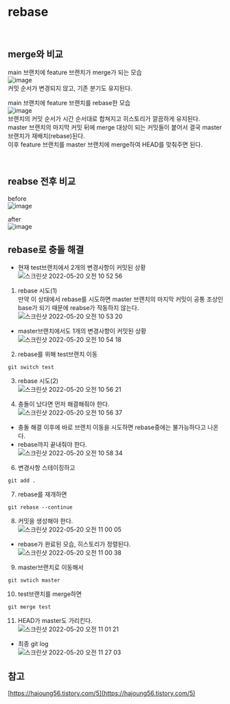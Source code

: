 # rebase

<br />

## merge와 비교

main 브랜치에 feature 브랜치가 merge가 되는 모습  
![image](https://user-images.githubusercontent.com/103919739/169433908-a2c58dda-c45a-42a1-b260-1fe036c18c50.png)  
커밋 순서가 변경되지 않고, 기존 분기도 유지된다.


main 브랜치에 feature 브랜치를 rebase한 모습  
![image](https://user-images.githubusercontent.com/103919739/169433977-7542d87f-413a-4da3-b799-ff8fdc0214b3.png)  
브랜치의 커밋 순서가 시간 순서대로 합쳐지고 히스토리가 깔끔하게 유지된다.  
master 브랜치의 마지막 커밋 뒤에 merge 대상이 되는 커밋들이 붙어서 결국 master 브랜치가 재배치(rebase)된다.  
이후 feature 브랜치를 master 브랜치에 merge하여 HEAD를 맞춰주면 된다.

<br />

## reabse 전후 비교
before   
![image](https://user-images.githubusercontent.com/103919739/169434024-5e5bfebb-4416-425b-afa1-166963511dbe.png)

after  
![image](https://user-images.githubusercontent.com/103919739/169434054-ecdec94a-7ef9-444a-8459-25f4034b736e.png)

## rebase로 충돌 해결

- 현재 test브랜치에서 2개의 변경사항이 커밋된 상황  
![스크린샷 2022-05-20 오전 10 52 56](https://user-images.githubusercontent.com/103919739/169434515-418f2a1b-30b4-49e1-bf48-47ffc0bf2d00.png)

1. rebase 시도(1)  
만약 이 상태에서 rebase를 시도하면 master 브랜치의 마지막 커밋이 공통 조상인 base가 되기 때문에 reabse가 작동하지 않는다.
![스크린샷 2022-05-20 오전 10 53 20](https://user-images.githubusercontent.com/103919739/169434683-8ac30f47-e5e4-4304-a174-65c864c95f1e.png)


- master브랜치에서도 1개의 변경사항이 커밋된 상황  
![스크린샷 2022-05-20 오전 10 54 18](https://user-images.githubusercontent.com/103919739/169434747-7a3c1e46-ed0d-4d54-adf1-6906b78d7cba.png)

2. rebase를 위해 test브랜치 이동
```
git switch test
```

3. rebase 시도(2)  
![스크린샷 2022-05-20 오전 10 56 21](https://user-images.githubusercontent.com/103919739/169434912-f7e67acf-b4dd-48c8-ae68-2aa932b19182.png)  

4. 충돌이 났다면 먼저 해결해줘야 한다.  
![스크린샷 2022-05-20 오전 10 56 37](https://user-images.githubusercontent.com/103919739/169435054-9068a178-479e-4749-af55-156c3fb5e4e3.png)

- 충돌 해결 이후에 바로 브랜치 이동을 시도하면 rebase중에는 불가능하다고 나온다.  
- rebase까지 끝내줘야 한다.  
![스크린샷 2022-05-20 오전 10 58 34](https://user-images.githubusercontent.com/103919739/169435224-1b6a7581-80f7-4565-867b-5c35c2ab8fb3.png)

6. 변경사항 스테이징하고  
```
git add .
```

7. rebase를 재개하면
```
git rebase --continue
```

8. 커밋을 생성해야 한다.  
![스크린샷 2022-05-20 오전 11 00 05](https://user-images.githubusercontent.com/103919739/169435670-981de164-7d65-4e2b-9f1b-632e9a9b306d.png)

- rebase가 완료된 모습, 히스토리가 정렬된다.  
![스크린샷 2022-05-20 오전 11 00 38](https://user-images.githubusercontent.com/103919739/169435715-dc8d5fa0-858c-459a-8ad9-454eaebc15fe.png)


9. master브랜치로 이동해서
```
git swtich master
```

10. test브랜치를 merge하면  
```
git merge test
```

11. HEAD가 master도 가리킨다.  
![스크린샷 2022-05-20 오전 11 01 21](https://user-images.githubusercontent.com/103919739/169436001-3150073e-38c7-4044-8734-a247fd926765.png)


- 최종 git log  
![스크린샷 2022-05-20 오전 11 27 03](https://user-images.githubusercontent.com/103919739/169436462-c33449a4-9a24-421a-966f-d595d0177fb7.png)


## 참고

[https://hajoung56.tistory.com/5](https://hajoung56.tistory.com/5)














